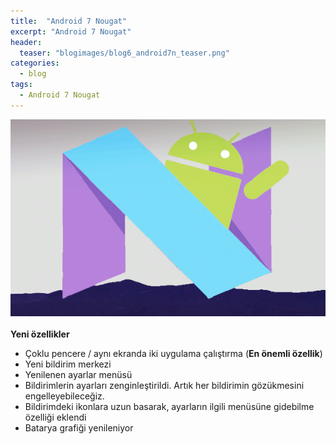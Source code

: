 ```yaml
---
title:  "Android 7 Nougat"
excerpt: "Android 7 Nougat"
header:
  teaser: "blogimages/blog6_android7n_teaser.png"
categories: 
  - blog
tags:
  - Android 7 Nougat
---
```


![vac](/images/blogimages/blog6_android7n.png "Android 7 Nougat")<br>
<br>
**Yeni özellikler**

- Çoklu pencere / aynı ekranda iki uygulama çalıştırma (**En önemli özellik**)
- Yeni bildirim merkezi 
- Yenilenen ayarlar menüsü
- Bildirimlerin ayarları zenginleştirildi. Artık her bildirimin gözükmesini engelleyebileceğiz.
- Bildirimdeki ikonlara uzun basarak, ayarların ilgili menüsüne gidebilme özelliği eklendi
- Batarya grafiği yenileniyor

